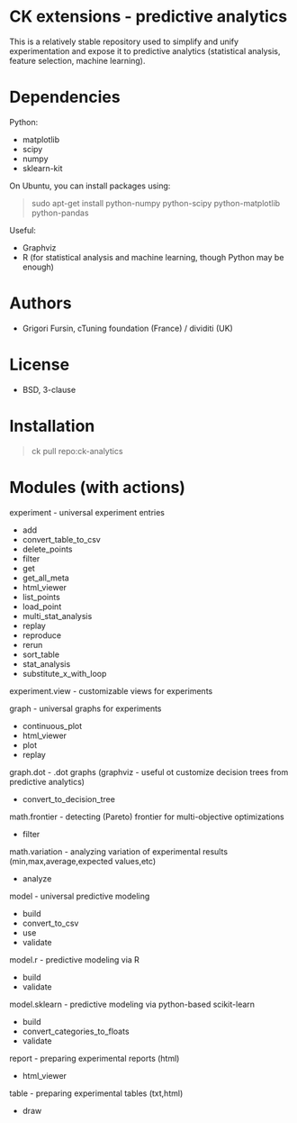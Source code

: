 CK extensions - predictive analytics
====================================

This is a relatively stable repository used to simplify and unify
experimentation and expose it to predictive analytics
(statistical analysis, feature selection, machine learning).

Dependencies
============

Python:
* matplotlib
* scipy
* numpy
* sklearn-kit

On Ubuntu, you can install packages using:
> sudo apt-get install python-numpy python-scipy python-matplotlib python-pandas

Useful:

* Graphviz
* R (for statistical analysis and machine learning, though Python may be enough)

Authors
=======

* Grigori Fursin, cTuning foundation (France) / dividiti (UK)

License
=======
* BSD, 3-clause

Installation
============

> ck pull repo:ck-analytics

Modules (with actions)
======================

experiment - universal experiment entries
  * add
  * convert_table_to_csv
  * delete_points
  * filter
  * get
  * get_all_meta
  * html_viewer
  * list_points
  * load_point
  * multi_stat_analysis
  * replay
  * reproduce
  * rerun
  * sort_table
  * stat_analysis
  * substitute_x_with_loop

experiment.view - customizable views for experiments

graph - universal graphs for experiments
  * continuous_plot
  * html_viewer
  * plot
  * replay

graph.dot - .dot graphs (graphviz - useful ot customize decision trees from predictive analytics)
  * convert_to_decision_tree

math.frontier - detecting (Pareto) frontier for multi-objective optimizations
  * filter

math.variation - analyzing variation of experimental results (min,max,average,expected values,etc)
  * analyze

model - universal predictive modeling
  * build
  * convert_to_csv
  * use
  * validate

model.r - predictive modeling via R
  * build
  * validate

model.sklearn - predictive modeling via python-based scikit-learn
  * build
  * convert_categories_to_floats
  * validate

report - preparing experimental reports (html)
  * html_viewer

table - preparing experimental tables (txt,html)
  * draw

